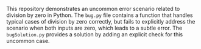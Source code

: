 This repository demonstrates an uncommon error scenario related to division by zero in Python.  The `bug.py` file contains a function that handles typical cases of division by zero correctly, but fails to explicitly address the scenario when both inputs are zero, which leads to a subtle error. The `bugSolution.py` provides a solution by adding an explicit check for this uncommon case.